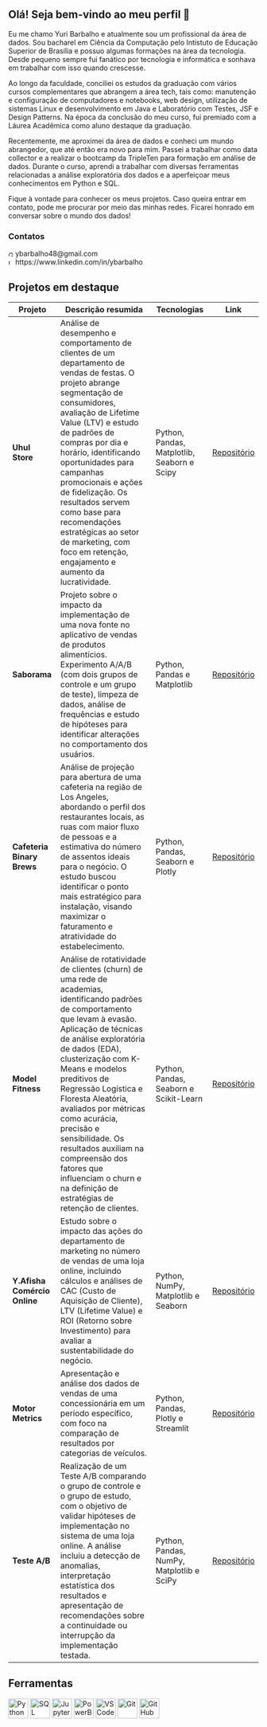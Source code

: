 ## Olá! Seja bem-vindo ao meu perfil 👋

<!--
**ybarbalho/ybarbalho** is a ✨ _special_ ✨ repository because its `README.md` (this file) appears on your GitHub profile.
-->

Eu me chamo Yuri Barbalho e atualmente sou um profissional da área de dados. Sou bacharel em Ciência da Computação pelo Intistuto de Educação Superior de Brasília e possuo algumas formações na área da tecnologia. Desde pequeno sempre fui fanático por tecnologia e informática e sonhava em trabalhar com isso quando crescesse.

Ao longo da faculdade, conciliei os estudos da graduação com vários cursos complementares que abrangem a área tech, tais como: manutenção e configuração de computadores e notebooks, web design, utilização de sistemas Linux e desenvolvimento em Java e Laboratório com Testes, JSF e Design Patterns. Na época da conclusão do meu curso, fui premiado com a Láurea Acadêmica como aluno destaque da graduação.

Recentemente, me aproximei da área de dados e conheci um mundo abrangedor, que até então era novo para mim. Passei a trabalhar como data collector e a realizar o bootcamp da TripleTen para formação em análise de dados. Durante o curso, aprendi a trabalhar com diversas ferramentas relacionadas a análise exploratória dos dados e a aperfeiçoar meus conhecimentos em Python e SQL.

Fique à vontade para conhecer os meus projetos. Caso queira entrar em contato, pode me procurar por meio das minhas redes. Ficarei honrado em conversar sobre o mundo dos dados!

### Contatos

<img width="10" height="10" alt="Gmail" src="https://github.com/user-attachments/assets/594ab9ec-c88c-408d-aead-164717a2ccf0" />
ybarbalho48@gmail.com
</br>
<img width="10" height="10" alt="LinkedIn" src="https://github.com/user-attachments/assets/3245f24f-c5d8-4a03-9622-5b65424f1c74" />
https://www.linkedin.com/in/ybarbalho

##  Projetos em destaque

| Projeto                  | Descrição resumida                          | Tecnologias         | Link                                      |
|--------------------------|----------------------------------------------|---------------------|-------------------------------------------|
| **Uhul Store** | Análise de desempenho e comportamento de clientes de um departamento de vendas de festas. O projeto abrange segmentação de consumidores, avaliação de Lifetime Value (LTV) e estudo de padrões de compras por dia e horário, identificando oportunidades para campanhas promocionais e ações de fidelização. Os resultados servem como base para recomendações estratégicas ao setor de marketing, com foco em retenção, engajamento e aumento da lucratividade. | Python, Pandas, Matplotlib, Seaborn e Scipy | [Repositório](https://github.com/ybarbalho/uhul-store) |
| **Saborama** | Projeto sobre o impacto da implementação de uma nova fonte no aplicativo de vendas de produtos alimentícios. Experimento A/A/B (com dois grupos de controle e um grupo de teste), limpeza de dados, análise de frequências e estudo de hipóteses para identificar alterações no comportamento dos usuários. | Python, Pandas e Matplotlib | [Repositório](https://github.com/ybarbalho/saborama) |
| **Cafeteria Binary Brews** | Análise de projeção para abertura de uma cafeteria na região de Los Angeles, abordando o perfil dos restaurantes locais, as ruas com maior fluxo de pessoas e a estimativa do número de assentos ideais para o negócio. O estudo buscou identificar o ponto mais estratégico para instalação, visando maximizar o faturamento e atratividade do estabelecimento. | Python, Pandas, Seaborn e Plotly | [Repositório](https://github.com/ybarbalho/cafeteria-binary-brews) |
| **Model Fitness** | Análise de rotatividade de clientes (churn) de uma rede de academias, identificando padrões de comportamento que levam à evasão. Aplicação de técnicas de análise exploratória de dados (EDA), clusterização com K-Means e modelos preditivos de Regressão Logística e Floresta Aleatória, avaliados por métricas como acurácia, precisão e sensibilidade. Os resultados auxiliam na compreensão dos fatores que influenciam o churn e na definição de estratégias de retenção de clientes. | Python, Pandas, Seaborn e Scikit-Learn | [Repositório](https://github.com/ybarbalho/model-fitness) |
| **Y.Afisha Comércio Online** | Estudo sobre o impacto das ações do departamento de marketing no número de vendas de uma loja online, incluindo cálculos e análises de CAC (Custo de Aquisição de Cliente), LTV (Lifetime Value) e ROI (Retorno sobre Investimento) para avaliar a sustentabilidade do negócio. | Python, NumPy, Matplotlib e Seaborn | [Repositório](https://github.com/ybarbalho/yafisha-comercio-online) |
| **Motor Metrics** | Apresentação e análise dos dados de vendas de uma concessionária em um período específico, com foco na comparação de resultados por categorias de veículos. | Python, Pandas, Plotly e Streamlit | [Repositório](https://github.com/ybarbalho/motor-metrics) |
| **Teste A/B** | Realização de um Teste A/B comparando o grupo de controle e o grupo de estudo, com o objetivo de validar hipóteses de implementação no sistema de uma loja online. A análise incluiu a detecção de anomalias, interpretação estatística dos resultados e apresentação de recomendações sobre a continuidade ou interrupção da implementação testada. | Python, Pandas, NumPy, Matplotlib e SciPy | [Repositório](https://github.com/ybarbalho/loja-online) |

## Ferramentas

<p align="left">
  <a href="https://www.python.org"><img src="https://cdn.jsdelivr.net/gh/homarr-labs/dashboard-icons/svg/python.svg" alt="Python" width="40" height="40"/></a>
  <a href="https://www.postgresql.org/"><img src="https://cdn.jsdelivr.net/gh/homarr-labs/dashboard-icons/svg/postgresql.svg" alt="SQL" width="40" height="40"/></a>
  <a href="https://jupyter.org"><img src="https://cdn.jsdelivr.net/gh/homarr-labs/dashboard-icons/svg/jupyter.svg" alt="Jupyter" width="40" height="40"/></a>
  <a href="https://www.microsoft.com/power-platform/products/power-bi"><img src="https://cdn.jsdelivr.net/gh/homarr-labs/dashboard-icons/svg/powerbi.svg" alt="PowerBI" width="40" height="40"/></a>
  <a href="https://code.visualstudio.com/"><img src="https://cdn.jsdelivr.net/gh/homarr-labs/dashboard-icons/svg/visual-studio-code.svg" alt="VS Code" width="40" height="40"/></a>
  <a href="https://git-scm.com"><img src="https://cdn.jsdelivr.net/gh/homarr-labs/dashboard-icons/svg/git.svg" alt="Git" width="40" height="40"/></a>
  <a href="https://github.com"><img src="https://cdn.jsdelivr.net/gh/homarr-labs/dashboard-icons/svg/github-light.svg" alt="GitHub" width="40" height="40"/></a>
</p>
